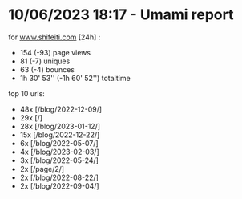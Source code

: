 # 10/06/2023 18:17 - Umami report
for www.shifeiti.com [24h] :

 - 154 (-93) page views
 - 81 (-7) uniques
 - 63 (-4) bounces
 - 1h 30' 53'' (-1h 60' 52'') totaltime


top 10 urls:
 - 48x [/blog/2022-12-09/]
 - 29x [/]
 - 28x [/blog/2023-01-12/]
 - 15x [/blog/2022-12-22/]
 - 6x [/blog/2022-05-07/]
 - 4x [/blog/2023-02-03/]
 - 3x [/blog/2022-05-24/]
 - 2x [/page/2/]
 - 2x [/blog/2022-08-22/]
 - 2x [/blog/2022-09-04/]


